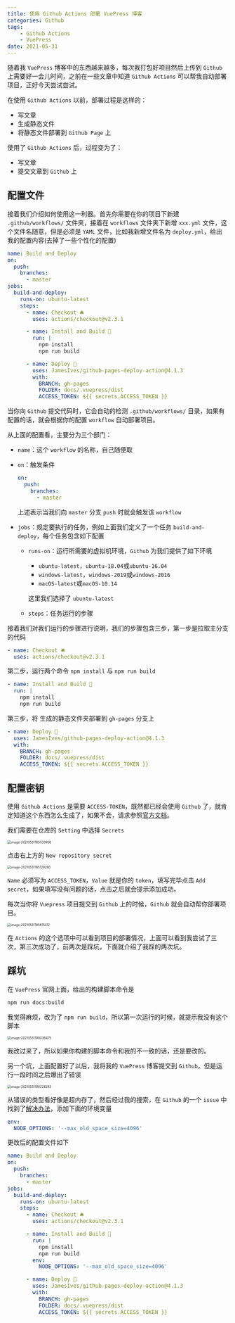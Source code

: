 ```yaml
---
title: 使用 Github Actions 部署 VuePress 博客
categories: Github
tags:
	- Github Actions
    - VuePress
date: 2021-05-31
---
```


随着我 `VuePress` 博客中的东西越来越多，每次我打包好项目然后上传到 `Github` 上需要好一会儿时间，之前在一些文章中知道 `Github Actions` 可以帮我自动部署项目，正好今天尝试尝试。

在使用 `Github Actions` 以前，部署过程是这样的：

- 写文章
- 生成静态文件
- 将静态文件部署到 `Github Page` 上

 使用了 `Github Actions` 后，过程变为了：

- 写文章
- 提交文章到 `Github` 上

## 配置文件

接着我们介绍如何使用这一利器。首先你需要在你的项目下新建 `.github/workflows/` 文件夹，接着在 `workflows` 文件夹下新增 `xxx.yml` 文件，这个文件名随意，但是必须是 `YAML` 文件，比如我新增文件名为 `deploy.yml`，给出我的配置内容(去掉了一些个性化的配置)

```yaml
name: Build and Deploy
on:
  push:
    branches:
      - master
jobs:
  build-and-deploy:
    runs-on: ubuntu-latest
    steps:
      - name: Checkout 🛎️
        uses: actions/checkout@v2.3.1

      - name: Install and Build 🔧 
        run: |
          npm install
          npm run build

      - name: Deploy 🚀
        uses: JamesIves/github-pages-deploy-action@4.1.3
        with:
          BRANCH: gh-pages
          FOLDER: docs/.vuepress/dist
          ACCESS_TOKEN: ${{ secrets.ACCESS_TOKEN }}
```

当你向 `Github` 提交代码时，它会自动的检测 `.github/workflows/` 目录，如果有配置的话，就会根据你的配置 `workflow` 自动部署项目。

从上面的配置看，主要分为三个部门：

- `name`：这个 `workflow` 的名称，自己随便取

- `on`：触发条件

  ```yaml
  on:
    push:
      branches:
        - master
  ```

  上述表示当我们向 `master` 分支 `push` 时就会触发该 `workflow`

- `jobs`：规定要执行的任务，例如上面我们定义了一个任务 `build-and-deploy`，每个任务包含如下配置

  - `runs-on`：运行所需要的虚拟机环境，`Github` 为我们提供了如下环境

    - `ubuntu-latest`，`ubuntu-18.04`或`ubuntu-16.04`
    - `windows-latest`，`windows-2019`或`windows-2016`
    - `macOS-latest`或`macOS-10.14`

    这里我们选择了 `ubuntu-latest`

  - `steps`：任务运行的步骤

接着我们对我们运行的步骤进行说明，我们的步骤包含三步，第一步是拉取主分支的代码

```yaml
- name: Checkout 🛎️
  uses: actions/checkout@v2.3.1
```

第二步，运行两个命令 `npm install` 与 `npm run build`

```yaml
- name: Install and Build 🔧 
  run: |
    npm install
    npm run build
```

第三步，将 生成的静态文件夹部署到 `gh-pages` 分支上

```yaml
- name: Deploy 🚀
  uses: JamesIves/github-pages-deploy-action@4.1.3
  with:
    BRANCH: gh-pages
    FOLDER: docs/.vuepress/dist
    ACCESS_TOKEN: ${{ secrets.ACCESS_TOKEN }}
```

## 配置密钥

使用 `Github Actions` 是需要 `ACCESS-TOKEN`，既然都已经会使用 `Github` 了，就肯定知道这个东西怎么生成了，如果不会，请求参照[官方文档](https://docs.github.com/en/github/authenticating-to-github/keeping-your-account-and-data-secure/creating-a-personal-access-token)。

我们需要在仓库的 `Setting` 中选择 `Secrets`

<img src="https://cdn.jsdelivr.net/gh/LastKnightCoder/ImgHosting2/20210531185034.png" alt="image-20210531185033956" style="zoom:50%;" />

点击右上方的 `New repository secret`

<img src="https://cdn.jsdelivr.net/gh/LastKnightCoder/ImgHosting2/20210531185129.png" alt="image-20210531185129280" style="zoom:50%;" />

`Name` 必须写为 `ACCESS_TOKEN`，`Value` 就是你的 `token`，填写完毕点击 `Add secret`，如果填写没有问题的话，点击之后就会提示添加成功。

每次当你将 `Vuepress` 项目提交到 `Github` 上的时候，`Github` 就会自动帮你部署项目。

<img src="https://cdn.jsdelivr.net/gh/LastKnightCoder/ImgHosting2/20210531185615.png" alt="image-20210531185615412" style="zoom:50%;" />

在 `Actions` 的这个选项中可以看到项目的部署情况，上面可以看到我尝试了三次，第三次成功了，前两次是踩坑，下面就介绍了我踩的两次坑。

## 踩坑

在 `VuePress` 官网上面，给出的构建脚本命令是

```bash
npm run docs:build
```

我觉得麻烦，改为了 `npm run build`，所以第一次运行的时候，就提示我没有这个脚本

<img src="https://cdn.jsdelivr.net/gh/LastKnightCoder/ImgHosting2/20210531190036.png" alt="image-20210531190036475" style="zoom:50%;" />

我改过来了，所以如果你构建的脚本命令和我的不一致的话，还是要改的。

另一个坑，上面配置好了以后，我将我的 `VuePress` 博客提交到 `Github`，但是运行一段时间之后爆出了错误

<img src="https://cdn.jsdelivr.net/gh/LastKnightCoder/ImgHosting2/20210531190224.png" alt="image-20210531190224283" style="zoom:50%;" />

从错误的类型看好像是超内存了，然后经过我的搜索，在 `Github` 的一个 `issue` 中找到了[解决办法](https://github.com/ScaCap/action-surefire-report/issues/17#issuecomment-677015255)，添加下面的环境变量

```yaml
env:
  NODE_OPTIONS: '--max_old_space_size=4096'
```

更改后的配置文件如下

```yaml {17-18}
name: Build and Deploy
on:
  push:
    branches:
      - master
jobs:
  build-and-deploy:
    runs-on: ubuntu-latest
    steps:
      - name: Checkout 🛎️
        uses: actions/checkout@v2.3.1

      - name: Install and Build 🔧 
        run: |
          npm install
          npm run build
        env:
          NODE_OPTIONS: '--max_old_space_size=4096'

      - name: Deploy 🚀
        uses: JamesIves/github-pages-deploy-action@4.1.3
        with:
          BRANCH: gh-pages
          FOLDER: docs/.vuepress/dist
          ACCESS_TOKEN: ${{ secrets.ACCESS_TOKEN }}
```

